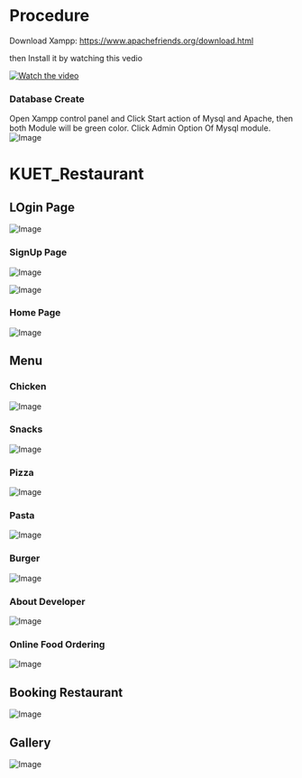 # Procedure

Download Xampp: https://www.apachefriends.org/download.html

then Install it by watching this vedio 

[![Watch the video](https://i.imgur.com/vKb2F1B.png)](https://www.youtube.com/watch?v=N6ENnaRotmo)

### Database Create
Open Xampp control panel and Click Start action of Mysql and Apache,
then both Module will be green color.
Click Admin Option Of Mysql module.
![Image](images/picture.PNG)


# KUET_Restaurant
## LOgin Page
![Image](images/Capture2.PNG)
### SignUp Page
![Image](images/Capture3.PNG)

![Image](images/Capture4.PNG)

### Home Page
![Image](images/Capture5.PNG)
## Menu
### Chicken


![Image](images/Capture6.PNG)
### Snacks

![Image](images/Capture7.PNG)
### Pizza

![Image](images/Capture8.PNG)
### Pasta

![Image](images/Capture9.PNG)
### Burger

![Image](images/Capture10.PNG)
### About Developer

![Image](images/Capture11.PNG)
### Online Food Ordering

![Image](images/Capture12.PNG)
## Booking Restaurant

![Image](images/Capture13.PNG)
## Gallery
![Image](images/Capture14.PNG)

